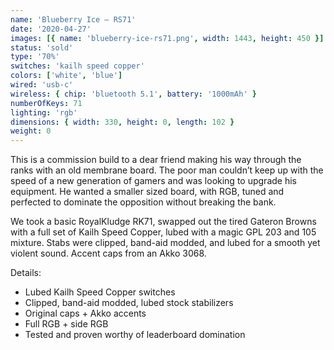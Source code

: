 ```yaml
---
name: 'Blueberry Ice — RS71'
date: '2020-04-27'
images: [{ name: 'blueberry-ice-rs71.png', width: 1443, height: 450 }]
status: 'sold'
type: '70%'
switches: 'kailh speed copper'
colors: ['white', 'blue']
wired: 'usb-c'
wireless: { chip: 'bluetooth 5.1', battery: '1000mAh' }
numberOfKeys: 71
lighting: 'rgb'
dimensions: { width: 330, height: 0, length: 102 }
weight: 0
---
```


This is a commission build to a dear friend making his way through the ranks with an old membrane board. The poor man couldn’t keep up with the speed of a new generation of gamers and was looking to upgrade his equipment. He wanted a smaller sized board, with RGB, tuned and perfected to dominate the opposition without breaking the bank.

We took a basic RoyalKludge RK71, swapped out the tired Gateron Browns with a full set of Kailh Speed Copper, lubed with a magic GPL 203 and 105 mixture. Stabs were clipped, band-aid modded, and lubed for a smooth yet violent sound. Accent caps from an Akko 3068.

Details:

- Lubed Kailh Speed Copper switches
- Clipped, band-aid modded, lubed stock stabilizers
- Original caps + Akko accents
- Full RGB + side RGB
- Tested and proven worthy of leaderboard domination
